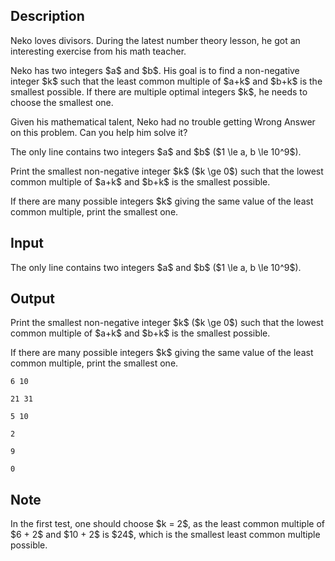 ## Description

<div><p>Neko loves divisors. During the latest number theory lesson, he got an interesting exercise from his math teacher.</p><p>Neko has two integers $a$ and $b$. His goal is to find a non-negative integer $k$ such that the least common multiple of $a+k$ and $b+k$ is the smallest possible. If there are multiple optimal integers $k$, he needs to choose the smallest one.</p><p>Given his mathematical talent, Neko had no trouble getting Wrong Answer on this problem. Can you help him solve it?</p></div><div class="input-specification"><p>The only line contains two integers $a$ and $b$ ($1 \le a, b \le 10^9$).</p></div><div class="output-specification"><p>Print the smallest non-negative integer $k$ ($k \ge 0$) such that the lowest common multiple of $a+k$ and $b+k$ is the smallest possible.</p><p>If there are many possible integers $k$ giving the same value of the least common multiple, print the smallest one.</p></div>

## Input

<p>The only line contains two integers $a$ and $b$ ($1 \le a, b \le 10^9$).</p>

## Output

<p>Print the smallest non-negative integer $k$ ($k \ge 0$) such that the lowest common multiple of $a+k$ and $b+k$ is the smallest possible.</p><p>If there are many possible integers $k$ giving the same value of the least common multiple, print the smallest one.</p>





```input1
6 10
```




```input2
21 31
```




```input3
5 10
```




```output1
2
```




```output2
9
```




```output3
0
```



## Note

<p>In the first test, one should choose $k = 2$, as the least common multiple of $6 + 2$ and $10 + 2$ is $24$, which is the smallest least common multiple possible.</p>

